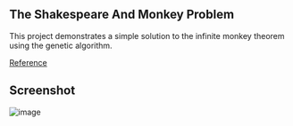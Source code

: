 ## The Shakespeare And Monkey Problem 
This project demonstrates a simple solution to the infinite monkey theorem using the genetic algorithm.

[Reference](https://github.com/JBezerra/The-Shakespeare-and-Monkey-Problem)


## Screenshot
![image](https://user-images.githubusercontent.com/34362701/93181204-23ac1000-f773-11ea-88f8-591e9df06dcf.png)
